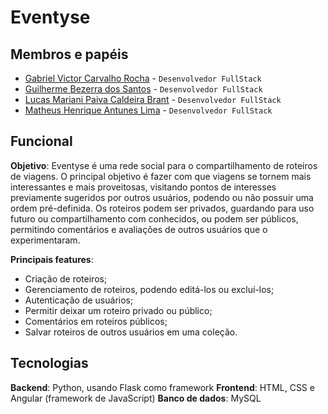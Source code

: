 # Eventyse
## Membros e papéis
- [Gabriel Victor Carvalho Rocha](https://github.com/gabreuvcr) - `Desenvolvedor FullStack`
- [Guilherme Bezerra dos Santos](https://github.com/guilhermebezerrads) - `Desenvolvedor FullStack`
- [Lucas Mariani Paiva Caldeira Brant](https://github.com/lucasbrant) - `Desenvolvedor FullStack`
- [Matheus Henrique Antunes Lima](https://github.com/motheuslima) - `Desenvolvedor FullStack`
 
## Funcional
**Objetivo**: Eventyse é uma rede social para o compartilhamento de roteiros de viagens. O principal objetivo é fazer com que viagens se tornem mais interessantes e mais proveitosas, visitando pontos de interesses previamente sugeridos por outros usuários, podendo ou não possuir uma ordem pré-definida. Os roteiros podem ser privados, guardando para uso futuro ou compartilhamento com conhecidos, ou podem ser públicos, permitindo comentários e avaliações de outros usuários que o experimentaram.
 
**Principais features**: 
* Criação de roteiros;
* Gerenciamento de roteiros, podendo editá-los ou excluí-los;
* Autenticação de usuários;
* Permitir deixar um roteiro privado ou público;
* Comentários em roteiros públicos;
* Salvar roteiros de outros usuários em uma coleção.
 
## Tecnologias
**Backend**: Python, usando Flask como framework
**Frontend**: HTML, CSS e Angular (framework de JavaScript)
**Banco de dados**: MySQL
